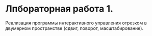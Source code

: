 # Лпбораторная работа 1.
Реализация программы интерактивного управления отрезком в двумерном пространстве (сдвиг, поворот, масштабирование).
